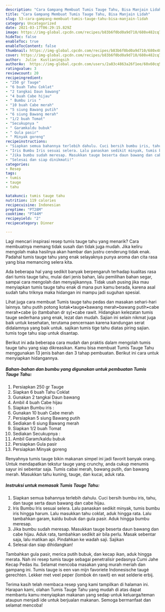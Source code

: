 ```yaml
---
description: "Cara Gampang Membuat Tumis Tauge Tahu, Bisa Manjain Lidah"
title: "Cara Gampang Membuat Tumis Tauge Tahu, Bisa Manjain Lidah"
slug: 53-cara-gampang-membuat-tumis-tauge-tahu-bisa-manjain-lidah
category: Uncategorized
date: 2021-03-17T06:29:15.829Z
image: https://img-global.cpcdn.com/recipes/b83b6f0bd0a9d710/680x482cq70/tumis-tauge-tahu-foto-resep-utama.jpg
hideToc: false
enableToc: true
enableTocContent: false
thumbnail: https://img-global.cpcdn.com/recipes/b83b6f0bd0a9d710/680x482cq70/tumis-tauge-tahu-foto-resep-utama.jpg
cover: https://img-global.cpcdn.com/recipes/b83b6f0bd0a9d710/680x482cq70/tumis-tauge-tahu-foto-resep-utama.jpg
author:  Julie  Kustianingsih
authorAv:  https://img-global.cpcdn.com/users/2a83c4863a26f1ee/60x60cq50/avatar.jpg
ratingvalue: 3
reviewcount: 20
recipeingredient:
- "250 gr Tauge"
- "6 buah Tahu Coklat"
- "2 tangkai Daun bawang"
- "4 buah Cabe hijau"
- " Bumbu iris "
- "10 buah Cabe merah"
- "5 siung Bawang putih"
- "6 siung Bawang merah"
- "1/2 buah Tomat"
- "Secukupnya "
- " Garamkaldu bubuk"
- " Gula pasir"
- " Minyak goreng"
recipeinstructions:
- "Siapkan semua bahannya terlebih dahulu. Cuci bersih bumbu iris, tahu, dan tauge serta daun bawang dan cabe hijau."
- "Iris Bumbu Iris sesuai selera. Lalu panaskan sedikit minyak, tumis bumbu iris hingga harum. Lalu masukkan tahu coklat, aduk hingga rata. Lalu tambahkan garam, kaldu bubuk dan gula pasir. Aduk hingga bumbu meresap."
- "Jika bumbu sudah meresap. Masukkan tauge beserta daun bawang dan cabe hijau. Aduk rata, tambahkan sedikit air bila perlu. Masak sebentar saja, lalu matikan api. Pindahkan ke wadah saji. Sajikan"
- "Selesai dan siap dinikmati!"
categories:
- Resep
tags:
- tumis
- tauge
- tahu

katakunci: tumis tauge tahu 
nutrition: 119 calories
recipecuisine: Indonesian
preptime: "PT28M"
cooktime: "PT44M"
recipeyield: "2"
recipecategory: Dinner

---
```



Lagi mencari inspirasi resep tumis tauge tahu yang menarik? Cara membuatnya memang tidak susah dan tidak juga mudah. Jika keliru mengolah maka hasilnya akan hambar dan justru cenderung tidak enak. Padahal tumis tauge tahu yang enak selayaknya punya aroma dan cita rasa yang bisa memancing selera kita.


Ada beberapa hal yang sedikit banyak berpengaruh terhadap kualitas rasa dari tumis tauge tahu, mulai dari jenis bahan, lalu pemilihan bahan segar, sampai cara mengolah dan menyajikannya. Tidak usah pusing jika mau menyiapkan tumis tauge tahu enak di mana pun kamu berada, karena asal sudah tahu triknya maka hidangan ini mampu jadi suguhan spesial.

Lihat juga cara membuat Tumis tauge tahu pedas dan masakan sehari-hari lainnya. tahu putih potong kotak•tauge•bawang merah•bawang putih•cabe merah•cabe ijo (tambahan dr sy)•cabe rawit. Hidangkan kelezatan tumis tauge sederhana yang enak, lezat dan mudah. Sajian ini selain nikmat juga baik untuk kesehatan, terutama pencernaan karena kandungan serat didalamnya yang baik untuk. sajikan tumis tige tahu diatas piring sajian. tumis toge tahu siap untuk disantap.


Berikut ini ada beberapa cara mudah dan praktis dalam mengolah tumis tauge tahu yang siap dikreasikan. Kamu bisa membuat Tumis Tauge Tahu menggunakan 13 jenis bahan dan 3 tahap pembuatan. Berikut ini cara untuk menyiapkan hidangannya.

<!--inarticleads1-->

##### Bahan-bahan dan bumbu yang digunakan untuk pembuatan Tumis Tauge Tahu:

1. Persiapkan 250 gr Tauge
1. Siapkan 6 buah Tahu Coklat
1. Gunakan 2 tangkai Daun bawang
1. Ambil 4 buah Cabe hijau
1. Siapkan  Bumbu iris :
1. Gunakan 10 buah Cabe merah
1. Persiapkan 5 siung Bawang putih
1. Sediakan 6 siung Bawang merah
1. Siapkan 1/2 buah Tomat
1. Sediakan Secukupnya :
1. Ambil  Garam/kaldu bubuk
1. Persiapkan  Gula pasir
1. Persiapkan  Minyak goreng


Renyahnya tumis tauge bikin makanan simpel ini jadi favorit banyak orang. Untuk mendapatkan tekstur tauge yang crunchy, anda cukup menumis sayur ini sebentar saja. Tumis cabai merah, bawang putih, dan bawang merah. Masukkan tahu kuning, tauge, dan kucai, aduk rata. 

<!--inarticleads2-->

##### Instruksi untuk memasak Tumis Tauge Tahu:

1. Siapkan semua bahannya terlebih dahulu. Cuci bersih bumbu iris, tahu, dan tauge serta daun bawang dan cabe hijau.
1. Iris Bumbu Iris sesuai selera. Lalu panaskan sedikit minyak, tumis bumbu iris hingga harum. Lalu masukkan tahu coklat, aduk hingga rata. Lalu tambahkan garam, kaldu bubuk dan gula pasir. Aduk hingga bumbu meresap.
1. Jika bumbu sudah meresap. Masukkan tauge beserta daun bawang dan cabe hijau. Aduk rata, tambahkan sedikit air bila perlu. Masak sebentar saja, lalu matikan api. Pindahkan ke wadah saji. Sajikan
1. Selesai dan siap dihidangkan!

Tambahkan gula pasir, merica putih bubuk, dan kecap ikan, aduk hingga merata. Nah ini resep tumis tauge sebagai penetralisir pedasnya Cumi Jahe Kecap Pedas itu. Selamat mencoba masakan yang murah meriah dan gampang ini. Tumis tauge is een van mijn favoriete Indonesische taugé gerechten. Lekker met veel peper (lombok én rawit) en wat selderie erbij. 

Terima kasih telah membaca resep yang kami tampilkan di halaman ini. Harapan kami, olahan Tumis Tauge Tahu yang mudah di atas dapat membantu kamu menyiapkan makanan yang sedap untuk keluarga/teman ataupun menjadi ide untuk berjualan makanan. Semoga bermanfaat dan selamat mencoba!
